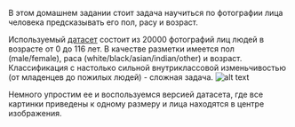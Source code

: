 В этом домашнем задании стоит задача научиться по фотографии лица человека предсказывать его пол, расу и возраст.

Используемый [датасет](https://susanqq.github.io/UTKFace/) состоит из 20000 фотографий лиц людей в возрасте от 0 до 116 лет. В качестве разметки имеется пол (male/female), раса (white/black/asian/indian/other) и возраст. Классификация с настолько сильной внутриклассовой изменьчивостью (от младенцев до пожилых людей) - сложная задача. 
![alt text](https://susanqq.github.io/UTKFace/icon/samples.png)

Немного упростим ее и воспользуемся версией датасета, где все картинки приведены к одному размеру и лица находятся в центре изображения.
